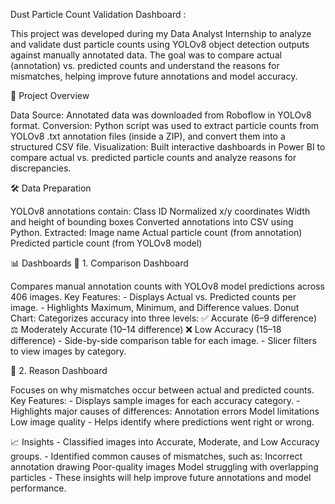Dust Particle Count Validation Dashboard :

This project was developed during my Data Analyst Internship to analyze and validate dust particle counts using YOLOv8 object detection outputs against manually annotated data. 
The goal was to compare actual (annotation) vs. predicted counts and understand the reasons for mismatches, helping improve future annotations and model accuracy.

📌 Project Overview

Data Source: Annotated data was downloaded from Roboflow in YOLOv8 format.
Conversion: Python script was used to extract particle counts from YOLOv8 .txt annotation files (inside a ZIP), and convert them into a structured CSV file.
Visualization: Built interactive dashboards in Power BI to compare actual vs. predicted particle counts and analyze reasons for discrepancies.

🛠 Data Preparation

YOLOv8 annotations contain:
        Class ID
        Normalized x/y coordinates
        Width and height of bounding boxes
Converted annotations into CSV using Python.
Extracted:
        Image name
        Actual particle count (from annotation)
        Predicted particle count (from YOLOv8 model)

📊 Dashboards
🔹 1. Comparison Dashboard

Compares manual annotation counts with YOLOv8 model predictions across 406 images.
Key Features:
        - Displays Actual vs. Predicted counts per image.
        - Highlights Maximum, Minimum, and Difference values.
Donut Chart: Categorizes accuracy into three levels:
                  ✅ Accurate (6–9 difference)
                  ⚖️ Moderately Accurate (10–14 difference)
                  ❌ Low Accuracy (15–18 difference)
        - Side-by-side comparison table for each image.
        - Slicer filters to view images by category.

🔹 2. Reason Dashboard

Focuses on why mismatches occur between actual and predicted counts.
Key Features:
        - Displays sample images for each accuracy category.
        - Highlights major causes of differences:
                Annotation errors
                Model limitations
                Low image quality
        - Helps identify where predictions went right or wrong.

📈 Insights
        - Classified images into Accurate, Moderate, and Low Accuracy groups.
        - Identified common causes of mismatches, such as:
                Incorrect annotation drawing
                Poor-quality images
                Model struggling with overlapping particles
        - These insights will help improve future annotations and model performance.
  
